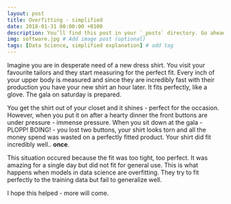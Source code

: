 ```yaml
---
layout: post
title: Overfitting - simplified
date: 2018-01-31 00:00:00 +0100
description: You’ll find this post in your `_posts` directory. Go ahead and edit it and re-build the site to see your changes. # Add post description (optional)
img: software.jpg # Add image post (optional)
tags: [Data Science, simplified explanation] # add tag
---
```



Imagine you are in desperate need of a new dress shirt. You visit your favourite tailors and they start measuring for the perfect fit.
Every inch of your upper body is measured and since they are incredibly fast with their production you have your new shirt an hour later.
It fits perfectly, like a glove. The gala on saturday is prepared. 

You get the shirt out of your closet and it shines - perfect for the occasion. 
However, when you put it on after a hearty dinner the front buttons are under pressure - immense pressure. 
When you sit down at the gala - PLOPP! BOING! - you lost two buttons, your shirt looks torn and all the money spend was wasted on a perfectly fitted product.
Your shirt did fit incredibly well.. **once**. 

This situation occured because the fit was too tight, too perfect. It was amazing for a single day but did not fit for general use. 
This is what happens when models in data science are overfitting. 
They try to fit perfectly to the training data but fail to generalize well. 

I hope this helped - more will come. 
